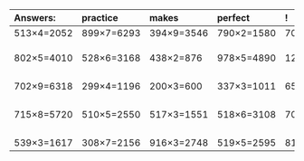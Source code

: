 | Answers: | practice | makes | perfect | ! |
| :--- | :--- | :--- | :--- | :--- |
| 513×4=2052 | 899×7=6293 | 394×9=3546 | 790×2=1580 | 707×8=5656 | 
|   |   |   |   |   | 
|   |   |   |   |   | 
|   |   |   |   |   | 
| 802×5=4010 | 528×6=3168 | 438×2=876 | 978×5=4890 | 123×4=492 | 
|   |   |   |   |   | 
|   |   |   |   |   | 
|   |   |   |   |   | 
|   |   |   |   |   | 
| 702×9=6318 | 299×4=1196 | 200×3=600 | 337×3=1011 | 651×7=4557 | 
|   |   |   |   |   | 
|   |   |   |   |   | 
|   |   |   |   |   | 
|   |   |   |   |   | 
| 715×8=5720 | 510×5=2550 | 517×3=1551 | 518×6=3108 | 701×7=4907 | 
|   |   |   |   |   | 
|   |   |   |   |   | 
|   |   |   |   |   | 
|   |   |   |   |   | 
| 539×3=1617 | 308×7=2156 | 916×3=2748 | 519×5=2595 | 816×4=3264 | 
